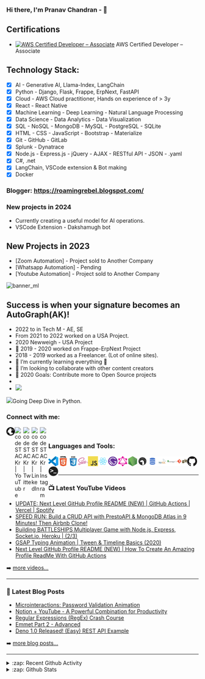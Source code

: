 ### Hi there, I'm Pranav Chandran - 👋

## Certifications
- [![AWS Certified Developer – Associate](https://github.com/user-attachments/assets/e2477bd8-6066-43eb-84db-4b71ec5c7069)]([https://www.certification-url.com](https://www.credly.com/badges/3b39061d-2267-47ba-9e17-e3436f12988e/public_url)) AWS Certified Developer – Associate


## Technology Stack:
- [x] AI - Generative AI, Llama-Index, LangChain
- [x] Python - Django, Flask, Frappe, ErpNext, FastAPI
- [x] Cloud - AWS Cloud practitioner, Hands on experience of > 3y 
- [x] React - React Native
- [x] Machine Learning - Deep Learning - Natural Language Processing 
- [x] Data Science - Data Analytics - Data Visualization
- [x] SQL - NoSQL - MongoDB - MySQL - PostgreSQL - SQLite
- [x] HTML - CSS - JavaScript - Bootstrap - Materialize
- [x] Git - GitHub - GitLab
- [x] Splunk - Dynatrace
- [x] Node.js - Express.js - jQuery - AJAX - RESTful API - JSON - .yaml
- [x] C#, .net
- [x] LangChain, VSCode extension & Bot making
- [x] Docker

### Blogger: https://roamingrebel.blogspot.com/

### New projects in 2024
- Currently creating a useful model for AI operations.
- VSCode Extension - Dakshamugh bot

## New Projects in 2023
- [Zoom Automation] - Project sold to Another Company
- [Whatsapp Automation] - Pending
- [Youtube Automation] - Project sold to Another Company

![banner_ml](https://gifimage.net/wp-content/uploads/2017/09/black-hole-destroying-earth-gif-2.gif)

<!-- [![Website](https://img.shields.io/website?label=codeSTACKr.com&style=for-the-badge&url=https%3A%2F%2Fcodestackr.com)](https://codestackr.com)
[![Twitter Follow](https://img.shields.io/twitter/follow/codeSTACKr?color=1DA1F2&logo=twitter&style=for-the-badge)](https://twitter.com/intent/follow?original_referer=https%3A%2F%2Fgithub.com%2FcodeSTACKr&screen_name=codeSTACKr) -->

## Success is when your signature becomes an AutoGraph(AK)!
-  2022 to in Tech M - AE, SE
-  From 2021 to 2022 worked on a USA Project.
-  2020 Newweigh - USA Project
- 🔭 2019 - 2020 worked on Frappe-ErpNext Project 
-    2018 - 2019 worked as a Freelancer. (Lot of online sites).
- 🌱 I’m currently learning everything 🤣
- 👯 I’m looking to collaborate with other content creators
- 🥅 2020 Goals: Contribute more to Open Source projects
- 
- <img src="https://images.app.goo.gl/VNiFTYpjVJGhXB499"/> 
<img src="https://img.icons8.com/color/48/000000/python.png"/>Going Deep Dive in Python.

<!-- - ⚡ Fun fact: I love to draw and play guitar / drums -->

<!-- ### Spotify Playing 🎧
[<img src="https://now-playing-codestackr.vercel.app/api/spotify-playing" alt="codeSTACKr Spotify Playing" width="350" />](https://open.spotify.com/user/swyqyimdc12jajde4vpwd2x1b) -->

### Connect with me:

[<img align="left" alt="codeSTACKr.com" width="22px" src="https://raw.githubusercontent.com/iconic/open-iconic/master/svg/globe.svg" />][website]
[<img align="left" alt="codeSTACKr | YouTube" width="22px" src="https://cdn.jsdelivr.net/npm/simple-icons@v3/icons/youtube.svg" />][youtube]
[<img align="left" alt="codeSTACKr | Twitter" width="22px" src="https://cdn.jsdelivr.net/npm/simple-icons@v3/icons/twitter.svg" />][twitter]
[<img align="left" alt="codeSTACKr | LinkedIn" width="22px" src="https://cdn.jsdelivr.net/npm/simple-icons@v3/icons/linkedin.svg" />][linkedin]
[<img align="left" alt="codeSTACKr | Instagram" width="22px" src="https://cdn.jsdelivr.net/npm/simple-icons@v3/icons/instagram.svg" />][instagram]

<br />

### Languages and Tools:

[<img align="left" alt="Visual Studio Code" width="26px" src="https://raw.githubusercontent.com/github/explore/80688e429a7d4ef2fca1e82350fe8e3517d3494d/topics/visual-studio-code/visual-studio-code.png" />][webdevplaylist]
[<img align="left" alt="HTML5" width="26px" src="https://raw.githubusercontent.com/github/explore/80688e429a7d4ef2fca1e82350fe8e3517d3494d/topics/html/html.png" />][webdevplaylist]
[<img align="left" alt="CSS3" width="26px" src="https://raw.githubusercontent.com/github/explore/80688e429a7d4ef2fca1e82350fe8e3517d3494d/topics/css/css.png" />][cssplaylist]
[<img align="left" alt="Sass" width="26px" src="https://raw.githubusercontent.com/github/explore/80688e429a7d4ef2fca1e82350fe8e3517d3494d/topics/sass/sass.png" />][cssplaylist]
[<img align="left" alt="JavaScript" width="26px" src="https://raw.githubusercontent.com/github/explore/80688e429a7d4ef2fca1e82350fe8e3517d3494d/topics/javascript/javascript.png" />][jsplaylist]
[<img align="left" alt="React" width="26px" src="https://raw.githubusercontent.com/github/explore/80688e429a7d4ef2fca1e82350fe8e3517d3494d/topics/react/react.png" />][reactplaylist]
[<img align="left" alt="Gatsby" width="26px" src="https://raw.githubusercontent.com/github/explore/e94815998e4e0713912fed477a1f346ec04c3da2/topics/gatsby/gatsby.png" />][webdevplaylist]
[<img align="left" alt="GraphQL" width="26px" src="https://raw.githubusercontent.com/github/explore/80688e429a7d4ef2fca1e82350fe8e3517d3494d/topics/graphql/graphql.png" />][webdevplaylist]
[<img align="left" alt="Node.js" width="26px" src="https://raw.githubusercontent.com/github/explore/80688e429a7d4ef2fca1e82350fe8e3517d3494d/topics/nodejs/nodejs.png" />][webdevplaylist]
[<img align="left" alt="Deno" width="26px" src="https://raw.githubusercontent.com/github/explore/361e2821e2dea67711cde99c9c40ed357061cf27/topics/deno/deno.png" />][webdevplaylist]
[<img align="left" alt="SQL" width="26px" src="https://raw.githubusercontent.com/github/explore/80688e429a7d4ef2fca1e82350fe8e3517d3494d/topics/sql/sql.png" />][webdevplaylist]
[<img align="left" alt="MySQL" width="26px" src="https://raw.githubusercontent.com/github/explore/80688e429a7d4ef2fca1e82350fe8e3517d3494d/topics/mysql/mysql.png" />][webdevplaylist]
[<img align="left" alt="MongoDB" width="26px" src="https://raw.githubusercontent.com/github/explore/80688e429a7d4ef2fca1e82350fe8e3517d3494d/topics/mongodb/mongodb.png" />][webdevplaylist]
[<img align="left" alt="Git" width="26px" src="https://raw.githubusercontent.com/github/explore/80688e429a7d4ef2fca1e82350fe8e3517d3494d/topics/git/git.png" />][webdevplaylist]
[<img align="left" alt="GitHub" width="26px" src="https://raw.githubusercontent.com/github/explore/78df643247d429f6cc873026c0622819ad797942/topics/github/github.png" />][webdevplaylist]
[<img align="left" alt="Terminal" width="26px" src="https://raw.githubusercontent.com/github/explore/80688e429a7d4ef2fca1e82350fe8e3517d3494d/topics/terminal/terminal.png" />][webdevplaylist]

<br />
<br />

---

### 📺 Latest YouTube Videos

<!-- YOUTUBE:START -->
- [UPDATE: Next Level GitHub Profile README (NEW) | GitHub Actions | Vercel | Spotify](https://www.youtube.com/watch?v=n6d4KHSKqGk)
- [SPEED RUN: Build a CRUD API with PrestoAPI & MongoDB Atlas in 9 Minutes! Then Airbnb Clone!](https://www.youtube.com/watch?v=6C45qCt41VY)
- [Building BATTLESHIPS Multiplayer Game with Node.js, Express, Socket.io, Heroku | (2/3)](https://www.youtube.com/watch?v=TpAwggQJPUQ)
- [GSAP Typing Animation | Tween & Timeline Basics (2020)](https://www.youtube.com/watch?v=ZT66N5hBiCE)
- [Next Level GitHub Profile README (NEW) | How To Create An Amazing Profile ReadMe With GitHub Actions](https://www.youtube.com/watch?v=ECuqb5Tv9qI)
<!-- YOUTUBE:END -->

➡️ [more videos...](https://www.youtube.com/pranavchandran)

---

### 📕 Latest Blog Posts

<!-- BLOG-POST-LIST:START -->
- [Microinteractions: Password Validation Animation](https://dev.to/codestackr/microinteractions-password-validation-animation-5629)
- [Notion + YouTube - A Powerful Combination for Productivity](https://dev.to/codestackr/notion-youtube-a-powerful-combination-for-productivity-1def)
- [Regular Expressions (RegEx) Crash Course](https://dev.to/codestackr/regular-expressions-regex-crash-course-248n)
- [Emmet Part 2 - Advanced](https://dev.to/codestackr/emmet-part-2-advanced-4c65)
- [Deno 1.0 Released! (Easy) REST API Example](https://dev.to/codestackr/deno-1-0-released-easy-rest-api-example-2fbl)
<!-- BLOG-POST-LIST:END -->

➡️ [more blog posts...](https://www.selfcoder.xyz/)

---

<details>
  <summary>:zap: Recent Github Activity</summary>
  
<!--START_SECTION:activity-->
1. 🗣 Commented on [#249](https://github.com//abhisheknaiidu/awesome-github-profile-readme/issues/249) in [abhisheknaiidu/awesome-github-profile-readme](https://github.com//abhisheknaiidu/awesome-github-profile-readme)
2. 🗣 Commented on [#249](https://github.com//abhisheknaiidu/awesome-github-profile-readme/issues/249) in [abhisheknaiidu/awesome-github-profile-readme](https://github.com//abhisheknaiidu/awesome-github-profile-readme)
3. 💪 Opened PR [#249](https://github.com//abhisheknaiidu/awesome-github-profile-readme/pull/249) in [abhisheknaiidu/awesome-github-profile-readme](https://github.com//abhisheknaiidu/awesome-github-profile-readme)
4. ❗️ Closed issue [#9](https://github.com//jamesgeorge007/github-activity-readme/issues/9) in [jamesgeorge007/github-activity-readme](https://github.com//jamesgeorge007/github-activity-readme)
5. 🗣 Commented on [#9](https://github.com//jamesgeorge007/github-activity-readme/issues/9) in [jamesgeorge007/github-activity-readme](https://github.com//jamesgeorge007/github-activity-readme)
<!--END_SECTION:activity-->

</details>

<details>
  <summary>:zap: Github Stats</summary>

  <!-- <img align="left" alt="pranavchandran's Github Stats" src="https://github-readme-stats.vercel.app/api?username=pranavchandran&show_icons=true&theme=radical"/> -->
![Pranav's github stats](https://github-readme-stats.vercel.app/api?username=pranavchandran&show_icons=true&theme=radical)
</details>

[website]: https://codeSTACKr.com
[twitter]: https://twitter.com/codeSTACKr
[youtube]: https://youtube.com/codeSTACKr
[instagram]: https://instagram.com/codeSTACKr
[linkedin]: https://linkedin.com/in/codeSTACKr
[webdevplaylist]: https://www.youtube.com/playlist?list=PLkwxH9e_vrAJ0WbEsFA9W3I1W-g_BTsbt
[jsplaylist]: https://www.youtube.com/playlist?list=PLkwxH9e_vrALRJKu7wfXby3MKeflhTu6B
[cssplaylist]: https://www.youtube.com/playlist?list=PLkwxH9e_vrALSdvZuEh6gqQdmDoDIoqz4
[reactplaylist]: https://www.youtube.com/playlist?list=PLkwxH9e_vrAK4TdffpxKY3QGyHCpxFcQ0
